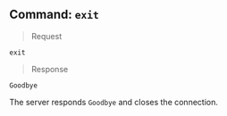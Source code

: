 ## Command: `exit`

> Request

```
exit
```
> Response

```
Goodbye
```

The server responds `Goodbye` and closes the connection.
